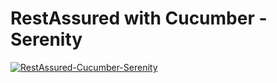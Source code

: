 # RestAssured with Cucumber - Serenity

[![RestAssured-Cucumber-Serenity](https://github.com/ghoshasish99/SerenityRestAssured/actions/workflows/maven.yml/badge.svg)](https://github.com/ghoshasish99/SerenityRestAssured/actions/workflows/maven.yml)